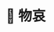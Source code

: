 ---
title: "🙈 物哀"
# menu:
#   main:
#     name: "物哀"
    # weight: 30
    #params:
    #  icon: "fas fa-book"
---